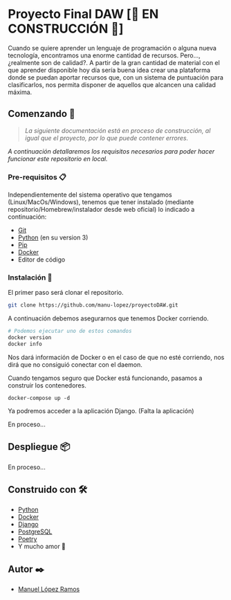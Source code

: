 # Proyecto Final DAW [🚧 EN CONSTRUCCIÓN 🚧]

Cuando se quiere aprender un lenguaje de programación o alguna nueva tecnología, encontramos una enorme cantidad de recursos. Pero..., ¿realmente son de calidad?. A partir de la gran cantidad de material con el que aprender disponible hoy día sería buena idea crear una plataforma donde se puedan aportar recursos que, con un sistema de puntuación para clasificarlos, nos permita disponer de aquellos que alcancen una calidad máxima.



## Comenzando 🚀

> *La siguiente documentación está en proceso de construcción, al igual que el proyecto, por lo que puede contener errores.*

*A continuación detallaremos los requisitos necesarios para poder hacer funcionar este repositorio en local.*


### Pre-requisitos 📋

Independientemente del sistema operativo que tengamos (Linux/MacOs/Windows), tenemos que tener instalado (mediante repositorio/Homebrew/instalador desde web oficial) lo indicado a continuación:

- [Git](https://git-scm.com/downloads)
- [Python](https://www.python.org/downloads/) (en su version 3)
- [Pip](https://pypi.org/project/pip/)
- [Docker](https://www.docker.com/products/docker-desktop)
- Editor de código

### Instalación 🔧

El primer paso será clonar el repositorio.

```bash
git clone https://github.com/manu-lopez/proyectoDAW.git
```

A continuación debemos asegurarnos que tenemos Docker corriendo. 

```bash
# Podemos ejecutar uno de estos comandos
docker version 
docker info
```

Nos dará información de Docker o en el caso de que no esté corriendo, nos dirá que no consiguió conectar con el daemon.

Cuando tengamos seguro que Docker está funcionando, pasamos a construir los contenedores.

```
docker-compose up -d
```

Ya podremos acceder a la aplicación Django. (Falta la aplicación)

En proceso...

## Despliegue 📦

En proceso...

## Construido con 🛠️

- [Python](https://www.python.org/)
- [Docker](https://www.docker.com/)
- [Django](https://www.djangoproject.com/)
- [PostgreSQL](https://www.postgresql.org/)
- [Poetry](https://python-poetry.org)
- Y mucho amor 🤍

## Autor ✒️

- [Manuel López Ramos](https://github.com/manu-lopez)
